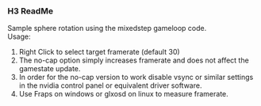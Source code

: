 ### H3 ReadMe
Sample sphere rotation using the mixedstep gameloop code.  
Usage:  
1. Right Click to select target framerate (default 30)  
2. The no-cap option simply increases framerate and does not affect the gamestate update.  
3. In order for the no-cap version to work disable vsync or similar settings in the nvidia control panel or equivalent driver software.  
4. Use Fraps on windows or glxosd on linux to measure framerate.  
